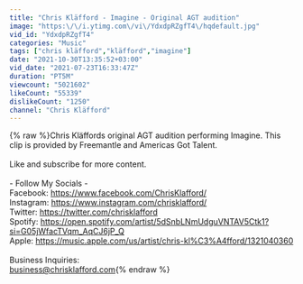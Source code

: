 ```yaml
---
title: "Chris Kläfford - Imagine - Original AGT audition"
image: "https:\/\/i.ytimg.com\/vi\/YdxdpRZgfT4\/hqdefault.jpg"
vid_id: "YdxdpRZgfT4"
categories: "Music"
tags: ["chris kläfford","kläfford","imagine"]
date: "2021-10-30T13:35:52+03:00"
vid_date: "2021-07-23T16:33:47Z"
duration: "PT5M"
viewcount: "5021602"
likeCount: "55339"
dislikeCount: "1250"
channel: "Chris Kläfford"
---
```

{% raw %}Chris Kläffords original AGT audition performing Imagine. This clip is provided by Freemantle and Americas Got Talent.<br /><br />Like and subscribe for more content.<br /><br />- Follow My Socials -<br />Facebook: <a rel="nofollow" target="blank" href="https://www.facebook.com/ChrisKlafford/">https://www.facebook.com/ChrisKlafford/</a><br />Instagram: <a rel="nofollow" target="blank" href="https://www.instagram.com/chrisklafford/">https://www.instagram.com/chrisklafford/</a><br />Twitter: <a rel="nofollow" target="blank" href="https://twitter.com/chrisklafford">https://twitter.com/chrisklafford</a><br />Spotify: <a rel="nofollow" target="blank" href="https://open.spotify.com/artist/5dSnbLNmUdguVNTAV5Ctk1?si=G05jWfacTVqm_AqCJ6jP_Q">https://open.spotify.com/artist/5dSnbLNmUdguVNTAV5Ctk1?si=G05jWfacTVqm_AqCJ6jP_Q</a><br />Apple: <a rel="nofollow" target="blank" href="https://music.apple.com/us/artist/chris-kl%C3%A4fford/1321040360">https://music.apple.com/us/artist/chris-kl%C3%A4fford/1321040360</a><br /><br />Business Inquiries:<br />business@chrisklafford.com{% endraw %}
